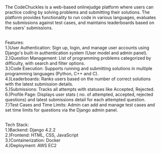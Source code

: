 The CodeChuckles is a web-based onlinejudge platform where users can practice coding by solving problems and submitting their solutions. The platform provides functionality to run code in various languages, evaluates the submissions against test cases, and maintains leaderboards based on the users' submissions.<br><br>

Features:<br>
1.)User Authentication: Sign up, login, and manage user accounts using Django's built-in authentication system (User model and admin panel).<br>
2.)Question Management: List of programming problems categorized by difficulty, with search and filter options.<br>
3.)Code Execution: Supports running and submitting solutions in multiple programming languages (Python, C++ and C).<br>
4.)Leaderboards: Ranks users based on the number of correct solutions with the latest submission details.<br>
5.)Submissions: Tracks all attempts with statuses like Accepted, Rejected.<br>
6.)Profile Page: Displays user stats ( no. of attempted, accepted, rejected questions) and latest submissions detail for each attempted question.<br>
7.)Test Cases and Time Limits: Admin can add and manage test cases and set time limits for questions via the Django admin panel.<br><br>

Tech Stack:<br>
1.)Backend: Django 4.2.2<br>
2.)Frontend: HTML, CSS, JavaScript<br>
3.)Containerization: Docker<br>
4.)Deployment: AWS EC2<br>

